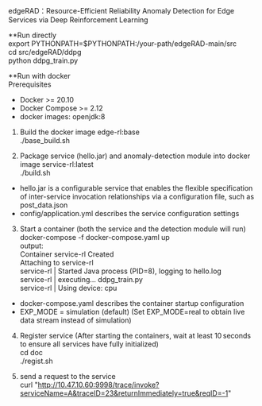 edgeRAD：Resource-Efficient Reliability Anomaly Detection for Edge Services via Deep Reinforcement Learning

**Run directly<br>
export PYTHONPATH=$PYTHONPATH:/your-path/edgeRAD-main/src<br> 
cd src/edgeRAD/ddpg<br>
python ddpg_train.py

**Run with docker<br>
Prerequisites
* Docker >= 20.10  
* Docker Compose >= 2.12  
* docker images: openjdk:8

1. Build the docker image edge-rl:base <br>
./base_build.sh

2. Package service (hello.jar) and anomaly-detection module into docker image service-rl:latest<br>
./build.sh

* hello.jar is a configurable service that enables the flexible specification of inter-service invocation relationships via a configuration file, such as post_data.json<br>
* config/application.yml describes the service configuration settings

3. Start a container (both the service and the detection module will run)<br>
docker-compose -f docker-compose.yaml up<br>
output:<br>
Container service-rl  Created<br>
Attaching to service-rl<br>
service-rl  | Started Java process (PID=8), logging to hello.log<br>
service-rl  | executing... ddpg_train.py<br>
service-rl  | Using device:  cpu<br>

* docker-compose.yaml describes the container startup configuration<br>
* EXP_MODE = simulation (default) (Set EXP_MODE=real to obtain live data stream instead of simulation)

4. Register service (After starting the containers, wait at least 10 seconds to ensure all services have fully initialized)<br>
cd doc<br>
./regist.sh

5. send a request to the service<br> 
curl "http://10.47.10.60:9998/trace/invoke?serviceName=A&traceID=23&returnImmediately=true&reqID=-1"




